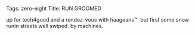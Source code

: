 Tags: zero-eight
Title: RUN GROOMED
  
up for tech4good and a rendez-vous with haageans™. but first some snow runin streets well swiped. by machines.